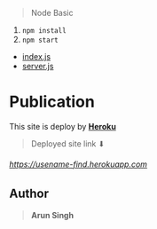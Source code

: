 > Node Basic

1. `npm install`
1. `npm start`

- [index.js](https://github.com/arunsingh28/node-basic/blob/master/index.js)
- [server.js](https://github.com/arunsingh28/node-basic/blob/master/server.js)


# Publication
This site is deploy by **[Heroku](https://heroku.com/nodejs)**

> Deployed site link ⬇
###### https://usename-find.herokuapp.com


## Author

> **Arun Singh**